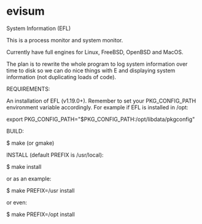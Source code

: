 # evisum

System Information (EFL)

This is a process monitor and system monitor.

Currently have full engines for Linux, FreeBSD, OpenBSD and MacOS.

The plan is to rewrite the whole program to log system information
over time to disk so we can do nice things with E and displaying
system information (not duplicating loads of code).

REQUIREMENTS:

An installation of EFL (v1.19.0+). Remember to set your PKG_CONFIG_PATH environment
variable accordingly. For example if EFL is installed in /opt:

export PKG_CONFIG_PATH="$PKG_CONFIG_PATH:/opt/libdata/pkgconfig"

BUILD:

$ make (or gmake)

INSTALL (default PREFIX is /usr/local):

$ make install

or as an example:

$ make PREFIX=/usr install

or even:

$ make PREFIX=/opt install
